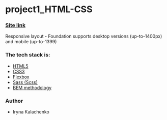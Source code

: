 # project1_HTML-CSS

### [Site link](https://xxirynaxx.github.io/project1_HTML&CSS/)

Responsive layout - Foundation supports desktop versions (up-to-1400px) and mobile (up-to-1399)

### The tech stack is:

- [HTML5](https://en.wikipedia.org/wiki/HTML5)
- [CSS3](https://en.wikipedia.org/wiki/Cascading_Style_Sheets)
- [Flexbox](https://en.wikipedia.org/wiki/CSS_Flexible_Box_Layout)
- [Sass (Scss)](https://sass-lang.com/)
- [BEM methodology](https://en.bem.info/methodology/)

### Author

- Iryna Kalachenko
